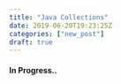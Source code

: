 ```yaml
---
title: "Java Collections"
date: 2019-06-20T19:23:25Z
categories: ["new_post"]
draft: true
---
```


#### **In Progress..**